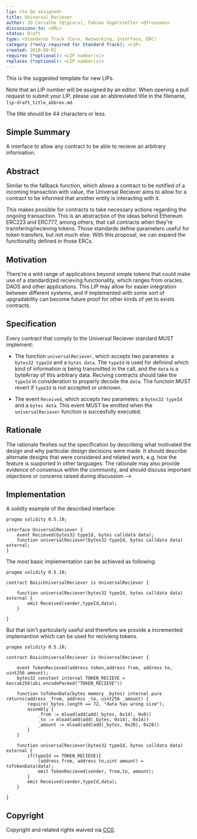 ```yaml
---
lip: <to be assigned>
title: Universal Reciever
author: JG Carvalho (@jgcarv), Fabian Vogelsteller <@frozeman> 
discussions-to: <URL>
status: Draft
type: <Standards Track (Core, Networking, Interface, ERC)
category (*only required for Standard Track): <LSP>
created: 2019-09-01
requires (*optional): <LIP number(s)>
replaces (*optional): <LIP number(s)>
---
```


<!--You can leave these HTML comments in your merged LIP and delete the visible duplicate text guides, they will not appear and may be helpful to refer to if you edit it again. This is the suggested template for new LIPs. Note that an LIP number will be assigned by an editor. When opening a pull request to submit your LIP, please use an abbreviated title in the filename, `lip-draft_title_abbrev.md`. The title should be 44 characters or less.-->
This is the suggested template for new LIPs.

Note that an LIP number will be assigned by an editor. When opening a pull request to submit your LIP, please use an abbreviated title in the filename, `lip-draft_title_abbrev.md`.

The title should be 44 characters or less.

## Simple Summary
<!--"If you can't explain it simply, you don't understand it well enough." Provide a simplified and layman-accessible explanation of the LIP.-->
A interface to allow any contract to be able to recieve an arbitrary information. 

## Abstract
<!--A short (~200 word) description of the technical issue being addressed.-->
Similar to the fallback function, which allows a contract to be notified of a incoming transaction with value, the Universal Reciever aims to allow for a contract to be informed that another entity is interacting with it. 

This makes possible for contracts to take necessary actions regarding the ongoing transaction. This is an abstraction of the ideas behind Ethereum ERC223 and ERC777, among others, that call contracts when they're transfering/recieving tokens. Those standards define parameters useful for token transfers, but not much else. With this proposal, we can expand the functionality defined in those ERCs.    

## Motivation
<!--The motivation is critical for LIPs that want to change the Ethereum protocol. It should clearly explain why the existing protocol specification is inadequate to address the problem that the LIP solves. LIP submissions without sufficient motivation may be rejected outright.-->
There're a wild range of applications beyond simple tokens that could make use of a standardized recieving functionality, which ranges from oracles, DAOS and other applications. This LIP may allow for easier integration between different systems, and if implemented with some sort of upgradability can become future proof for other kinds of yet to exists contracts. 

## Specification
<!--The technical specification should describe the syntax and semantics of any new feature. The specification should be detailed enough to allow competing, interoperable implementations for any of the current Ethereum platforms (go-ethereum, parity, cpp-ethereum, ethereumj, ethereumjs, and [others](https://github.com/ethereum/wiki/wiki/Clients)).-->
Every contract that comply to the Universal Reciever standard MUST implement:

* The function `universalReciever`, which accepts two parametes: a `bytes32 typeId` and a `bytes data`. The `typeId` is used for definind which kind of information is being transmitted in the call, and the `data` is a byteArray of this arbitrary data. Reciving contracts should take the `typeId` in consideration to properly decode the `data`. The functoin MUST revert if `typeId` is not accepted or unknown. 


* The event `Received`, which accepts two parametes: a `bytes32 typeId` and a `bytes data`. This event MUST be emitted when the `universalReciever` function is succesfully executed.


## Rationale
<!--The rationale fleshes out the specification by describing what motivated the design and why particular design decisions were made. It should describe alternate designs that were considered and related work, e.g. how the feature is supported in other languages. The rationale may also provide evidence of consensus within the community, and should discuss important objections or concerns raised during discussion.-->
The rationale fleshes out the specification by describing what motivated the design and why particular design decisions were made. It should describe alternate designs that were considered and related work, e.g. how the feature is supported in other languages. The rationale may also provide evidence of consensus within the community, and should discuss important objections or concerns raised during discussion.-->



## Implementation
<!--The implementations must be completed before any LIP is given status "Final", but it need not be completed before the LIP is accepted. While there is merit to the approach of reaching consensus on the specification and rationale before writing code, the principle of "rough consensus and running code" is still useful when it comes to resolving many discussions of API details.-->
 
A solidty example of the described interface:
```solidity
pragma solidity 0.5.10;

interface UniversalReciever {
    event Recieved(bytes32 typeId, bytes calldata data);
    function universalReciever(bytes32 typeId, bytes calldata data) external;
}
```
The most basic implementation can be achieved as following:

```solidity
pragma solidity 0.5.10;

contract BasicUniversalReciever is UniversalReciever {

    function universalReciever(bytes32 typeId, bytes calldata data) external {
        emit Received(sender,typeId,data);
    }

}
```
But that isin't particularly useful and therefore we provide a incremented implemantion which can be used for recivieng tokens.

```solidity
pragma solidity 0.5.10;

contract BasicUniversalReciever is UniversalReciever {

    event TokenRecieved(address token,address from, address to, uint256 amount);
    bytes32 constant internal TOKEN_RECIEVE = keccak256(abi.encodePacked("TOKEN_RECIEVE")) 

    function toTokenData(bytes memory _bytes) internal pure returns(address _from, address _to, uint256 _amount) {
        require(_bytes.length == 72, "data has wrong size");
        assembly {
            _from := mload(add(add(_bytes, 0x14), 0x0))
            _to := mload(add(add(_bytes, 0x14), 0x14))
            _amount := mload(add(add(_bytes, 0x20), 0x28))
        }
    }

    function universalReciever(bytes32 typeId, bytes calldata data) external {
        if(typeId == TOKEN_RECIEVE){
            (address from, address to,uint amount) = toTokenData(data);
            emit TokenRecieved(sender, from,to, amount);
        }
        emit Received(sender,typeId,data);
    }

}
```
## Copyright
Copyright and related rights waived via [CC0](https://creativecommons.org/publicdomain/zero/1.0/).